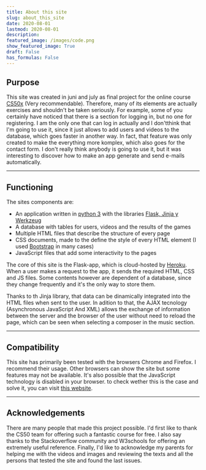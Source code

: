 ```yaml
---
title: About this site
slug: about_this_site
date: 2020-08-01
lastmod: 2020-08-01
description:
featured_image: /images/code.png
show_featured_image: True
draft: False
has_formulas: False
---
```

## Purpose
This site was created in juni and july as final project for the online course [CS50x](https://www.edx.org/es/course/cs50s-introduction-to-computer-science) (Very recommendable). Therefore, many of its elements are actually exercises and shouldn't be taken seriously.
For example, some of you certainly have noticed that there is a section for logging in, but no one for registering. I am the only one that can log in actually and I don'tthink that I'm going to use it, since it just allows to add users and videos to the database, which goes faster in another way. In fact, that feature was only created to make the everything more komplex, which also goes for the contact form. I don't really think anybody is going to use it, but it was interesting to discover how to make an app generate and send e-mails automatically.

---

## Functioning

The sites components are:
- An application written in [python 3](https://www.python.org/) with the libraries [Flask, Jinja y Werkzeug](https://palletsprojects.com/)
- A database with tables for users, videos and the results of the games
- Multiple HTML files that describe the structure of every page
- CSS documents, made to the define the style of every HTML element (I used [Bootstrap](https://getbootstrap.com/) in many cases)
- JavaScript files that add some interactivity to the pages

The core of this site is the Flask-app, which is cloud-hosted by [Heroku](https://www.heroku.com/). When a user makes a request to the app, it sends the required HTML, CSS and JS files. Some contents however are dependent of a database, since they change frequently and it's the only way to store them.

Thanks to th Jinja library, that data can be dinamically integrated into the HTML files when sent to the user. In adition to that, the AJAX tecnology (Asynchronous JavaScript And XML) allows the exchange of information between the server and the browser of the user without need to reload the page, which can be seen when selecting a composer in the music section.

---

## Compatibility
This site has primarily been tested with the browsers Chrome and Firefox. I recommend their usage. Other browsers can show the site but some features may not be available. It's also possible that the JavaScript technology is disabled in your browser. to check wether this is the case and solve it, you can visit [this website](https://www.enable-javascript.com/es/).

---

## Acknowledgements
There are many people that made this project possible. I'd first like to thank the CS50 team for offering such a fantastic course for free. I also say thanks to the Stackoverflow community and W3schools for offering an extremely useful reference. Finally, I'd like to acknowledge my parents for helping me with the videos and images and reviewing the texts and all the persons that tested the site and found the last issues.